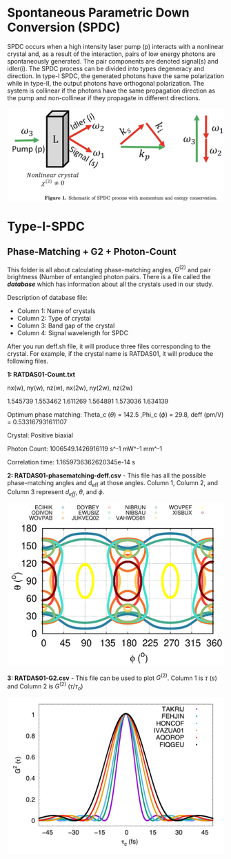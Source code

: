 # Spontaneous Parametric Down Conversion (SPDC) 
SPDC occurs when a high intensity laser
pump (p) interacts with a nonlinear crystal and, as a result of the interaction, pairs of low energy photons are spontaneously generated. The pair components are denoted signal(s) and idler(i).
The SPDC process can be divided into types degeneracy and direction. In type-I SPDC, the generated photons have the same polarization while in type-II, the output photons have orthogonal polarization.
The system is collinear if the photons have the same propagation direction as the pump and non-collinear if they propagate in different directions.

<p align="center">
  <img src="Sample_images/spdc.png" width="600">
</p>

# Type-I-SPDC

## **Phase-Matching + G2 + Photon-Count** 
This folder is all about calculating phase-matching angles, $G^{(2)}$ and pair brightness (Number of entangled photon pairs. There is a file called the ***database*** which has information about all the crystals used in our study. 

Description of database file: 
- Column 1: Name of crystals
- Column 2: Type of crystal
- Column 3: Band gap of the crystal
- Column 4: Signal wavelength for SPDC

After you run deff.sh file, it will produce three files corresponding to the crystal. For example, if the crystal name is RATDAS01, it will produce the following files.

**1: RATDAS01-Count.txt**

nx(w), ny(w), nz(w), nx(2w), ny(2w), nz(2w)

1.545739 1.553462 1.611269 1.564891 1.573036 1.634139

Optimum phase matching: Theta_c ($\theta$) = 142.5 ,Phi_c ($\phi$)  = 29.8, deff (pm/V) =  0.533167931611107

Crystal: Positive biaxial

Photon Count: 1006549.1426916119 s^-1 mW^-1 mm^-1

Correlation time: 1.1659736362620345e-14 s

**2: RATDAS01-phasematching-deff.csv** - This file has all the possible phase-matching angles and d<sub>eff</sub> at those angles. Column 1, Column 2, and Column 3 represent $d_{eff}$, $\theta$, and $\phi$. 

<img src="Sample_images/222-Phase-matching.png" width="600">

**3: RATDAS01-G2.csv** - This file can be used to plot $G^{(2)}$. Column 1 is $\tau$ $(s)$ and Column 2 is $G^{(2)}$ ($\tau / \tau_o$)

<img src="Sample_images/G2.png" width="600">

